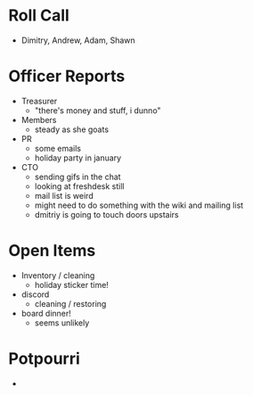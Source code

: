 # Roll Call

- Dimitry, Andrew, Adam, Shawn
  
# Officer Reports

- Treasurer
  - "there's money and stuff, i dunno"
- Members
  - steady as she goats
- PR
  - some emails
  - holiday party in january
- CTO
  - sending gifs in the chat
  - looking at freshdesk still
  - mail list is weird
  - might need to do something with the wiki and mailing list
  - dmitriy is going to touch doors upstairs
  
# Open Items
  - Inventory / cleaning
    - holiday sticker time!
  - discord
    - cleaning / restoring
  - board dinner!
      - seems unlikely
# Potpourri
  - 
